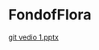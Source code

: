 # FondofFlora
[git vedio 1.pptx](https://github.com/Kajal937/FondofFlora/files/10054368/git.vedio.1.pptx)
